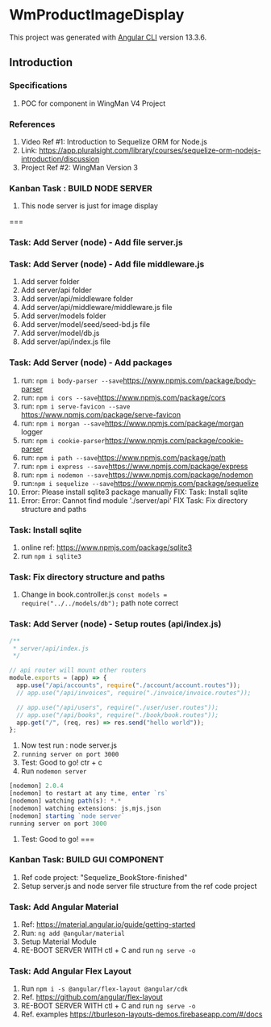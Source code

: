 # WmProductImageDisplay

This project was generated with [Angular CLI](https://github.com/angular/angular-cli) version 13.3.6.

## Introduction

### Specifications

1. POC for component in WingMan V4 Project

### References

1. Video Ref #1: Introduction to Sequelize ORM for Node.js
2. Link:  <https://app.pluralsight.com/library/courses/sequelize-orm-nodejs-introduction/discussion>
3. Project Ref #2: WingMan Version 3

### Kanban Task : BUILD NODE SERVER

1. This node server is just for image display

===

### Task: Add Server (node) - Add file server.js

### Task: Add Server (node) - Add file middleware.js

1. Add server folder
2. Add server/api folder
3. Add server/api/middleware folder
4. Add server/api/middleware/middleware.js file
5. Add server/models folder
6. Add server/model/seed/seed-bd.js file
7. Add server/model/db.js
8. Add server/api/index.js file

### Task: Add Server (node) - Add packages

1. run: `npm i body-parser --save`<https://www.npmjs.com/package/body-parser>
2. run: `npm i cors --save`<https://www.npmjs.com/package/cors>
3. run: `npm i serve-favicon --save` <https://www.npmjs.com/package/serve-favicon>
4. run: `npm i morgan --save`<https://www.npmjs.com/package/morgan> logger
5. run: `npm i cookie-parser`<https://www.npmjs.com/package/cookie-parser>
6. run: `npm i path --save`<https://www.npmjs.com/package/path>
7. run: `npm i express --save`<https://www.npmjs.com/package/express>
8. run: `npm i nodemon --save`<https://www.npmjs.com/package/nodemon>
9. run:`npm i sequelize --save`<https://www.npmjs.com/package/sequelize>
10. Error: Please install sqlite3 package manually FIX: Task: Install sqlite
11. Error: Error: Cannot find module './server/api' FIX Task: Fix directory structure and paths

### Task: Install sqlite

1. online ref: <https://www.npmjs.com/package/sqlite3>
2. run `npm i sqlite3`

### Task: Fix directory structure and paths

1. Change in book.controller.js `const models = require("../../models/db");` path note correct

### Task: Add Server (node) - Setup routes (api/index.js)

```javascript
/**
 * server/api/index.js
 */

// api router will mount other routers
module.exports = (app) => {
  app.use("/api/accounts", require("./account/account.routes"));
  // app.use("/api/invoices", require("./invoice/invoice.routes"));

  // app.use("/api/users", require("./user/user.routes"));
  // app.use("/api/books", require("./book/book.routes"));
  app.get("/", (req, res) => res.send("hello world"));
};
```

1. Now test run : node server.js
2. `running server on port 3000`
3. Test: Good to go! ctr + c
4. Run `nodemon server`

```javascript
[nodemon] 2.0.4
[nodemon] to restart at any time, enter `rs`
[nodemon] watching path(s): *.*
[nodemon] watching extensions: js,mjs,json
[nodemon] starting `node server`
running server on port 3000
```

1. Test: Good to go!
===

### Kanban Task: BUILD GUI COMPONENT

1. Ref code project: "Sequelize_BookStore-finished"
2. Setup server.js and node server file structure from the ref code project

### Task: Add Angular Material

1. Ref: <https://material.angular.io/guide/getting-started>
2. Run: `ng add @angular/material`
3. Setup Material Module
4. RE-BOOT SERVER WITH ctl + C and run `ng serve -o`

### Task: Add Angular Flex Layout

1. Run `npm i -s @angular/flex-layout @angular/cdk`
2. Ref. <https://github.com/angular/flex-layout>
3. RE-BOOT SERVER WITH ctl + C and run `ng serve -o`
4. Ref. examples <https://tburleson-layouts-demos.firebaseapp.com/#/docs>
